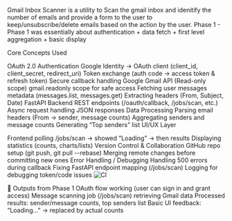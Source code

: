 Gmail Inbox Scanner is a utility to Scan the gmail inbox and idenitify the number of emails and provide a  form to the user to keep/unsubscribe/delete emails based on the action by the user.
Phase 1 - Phase 1 was essentially about authentication + data fetch + first level aggregation + basic display

Core Concepts Used

OAuth 2.0 Authentication
  Google Identity → OAuth client (client_id, client_secret, redirect_uri)
  Token exchange (auth code → access token & refresh token)
  Secure callback handling
Google Gmail API (Read-only scope)
  gmail.readonly scope for safe access
  Fetching user messages metadata (messages.list, messages.get)
  Extracting headers (From, Subject, Date)
FastAPI Backend
  REST endpoints (/oauth/callback, /jobs/scan, etc.)
  Async request handling
  JSON responses
Data Processing
 Parsing email headers (From → sender, message counts)
 Aggregating senders and message counts
 Generating “Top senders” list
UI/UX Layer

 Frontend polling /jobs/scan → showed “Loading” → then results
 Displaying statistics (counts, charts/lists)
 Version Control & Collaboration
GitHub repo setup (git push, git pull --rebase)
 Merging remote changes before committing new ones
 Error Handling / Debugging
Handling 500 errors during callback
 Fixing FastAPI endpoint mapping (/jobs/scan)
 Logging for debugging token/code issues
 ![CI](https://github.com/Ziggler01/Gmail-Inbox-app/actions/workflows/ci.yml/badge.svg)

📂 Outputs from Phase 1
  OAuth flow working (user can sign in and grant access)
  Message scanning job (/jobs/scan) retrieving Gmail data
  Processed results: sender/message counts, top senders list
  Basic UI feedback: “Loading…” → replaced by actual counts
